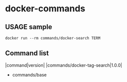 docker-commands
===

## USAGE sample
```
docker run --rm commands/docker-search TERM
```


## Command list

|command|version|
|commands/docker-tag-search|1.0.0|
- commands/base
